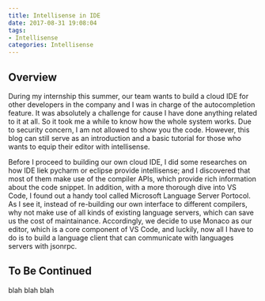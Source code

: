 ```yaml
---
title: Intellisense in IDE
date: 2017-08-31 19:08:04
tags: 
- Intellisense
categories: Intellisense
---
```

##	Overview
During my internship this summer, our team wants to build a cloud IDE for other developers in the company and I was in charge of the autocompletion feature. It was absolutely a challenge for cause I have done anything related to it at all. So it took me a while to know how the whole system works. Due to security concern, I am not allowed to show you the code. However, this blog can still serve as an introduction and a basic tutorial for those who wants to equip their editor with intellisense.

Before I proceed to building our own cloud IDE, I did some researches on how IDE liek pycharm or eclipse provide intellisense; and I discovered that most of them make use of the compiler APIs, which provide rich information about the code snippet. In addition, with a more thorough dive into VS Code, I found out a handy tool called Microsoft Language Server Portocol. As I see it, instead of re-building our own interface to different compilers, why not make use of all kinds of existing language servers, which can save us the cost of maintainance. Accordingly, we decide to use Monaco as our editor, which is a core component of VS Code, and luckily, now all I have to do is to build a language client that can communicate with languages servers with jsonrpc.

##  To Be Continued
blah blah blah